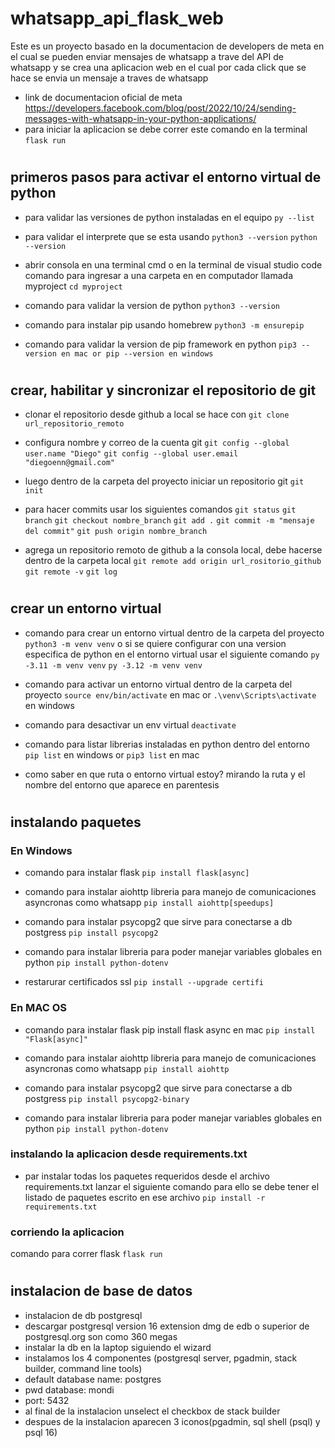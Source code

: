 # whatsapp_api_flask_web
Este es un proyecto basado en la documentacion de developers de meta
en el cual se pueden enviar mensajes de whatsapp a trave del API de whatsapp
y se crea una aplicacion web en el cual por cada click que se hace se envia un mensaje a traves de whatsapp
- link de documentacion oficial de meta
https://developers.facebook.com/blog/post/2022/10/24/sending-messages-with-whatsapp-in-your-python-applications/
- para iniciar la aplicacion se debe correr este comando en la terminal
`flask run`

# ####################################################################

## primeros pasos para activar el entorno virtual de python

- para validar las versiones de python instaladas en el equipo
`py --list`
- para validar el interprete que se esta usando
`python3 --version`
`python --version`

- abrir consola en una terminal cmd o en la terminal de visual studio code
comando para ingresar a una carpeta en en computador llamada myproject
`cd myproject`
- comando para validar la version de python
`python3 --version`
- comando para instalar pip usando homebrew
`python3 -m ensurepip`
- comando para validar la version de pip framework en python
`pip3 --version en mac or pip --version en windows`

# ####################################################################
## crear, habilitar y sincronizar el repositorio de git

- clonar el repositorio desde github a local se hace con 
`git clone url_repositorio_remoto`

- configura nombre y correo de la cuenta git
`git config --global user.name "Diego"`
`git config --global user.email "diegoenn@gmail.com"`

- luego dentro de la carpeta del proyecto iniciar un repositorio git
`git init`

- para hacer commits usar los siguientes comandos
`git status`
`git branch`
`git checkout nombre_branch`
`git add .`
`git commit -m "mensaje del commit"`
`git push origin nombre_branch`

- agrega un repositorio remoto de github a la consola local, debe hacerse dentro de la carpeta local
`git remote add origin url_rositorio_github`
`git remote -v`
`git log`



# ####################################################################
## crear un entorno virtual

- comando para crear un entorno virtual dentro de la carpeta del proyecto
`python3 -m venv venv`
o si se quiere configurar con una version especifica de python en el entorno virtual usar el siguiente comando
`py -3.11 -m venv venv`
`py -3.12 -m venv venv`

- comando para activar un entorno virtual dentro de la carpeta del proyecto
`source env/bin/activate` en mac or `.\venv\Scripts\activate` en windows
- comando para desactivar un env virtual
`deactivate`
- comando para listar librerias instaladas en python dentro del entorno
`pip list` en windows or `pip3 list` en mac
- como saber en que ruta o entorno virtual estoy?
mirando la ruta y el nombre del entorno que aparece en parentesis

# ############################################################################
## instalando paquetes

### En Windows
- comando para instalar flask
`pip install flask[async]`

- comando para instalar aiohttp libreria para manejo de comunicaciones asyncronas como whatsapp
`pip install aiohttp[speedups]`
- comando para instalar psycopg2 que sirve para conectarse a db postgress
`pip install psycopg2`
- comando para instalar libreria para poder manejar variables globales en python
`pip install python-dotenv`

- restarurar certificados ssl
`pip install --upgrade certifi`

### En MAC OS

- comando para instalar flask
pip install flask async en mac `pip install "Flask[async]"`

- comando para instalar aiohttp libreria para manejo de comunicaciones asyncronas como whatsapp
`pip install aiohttp`
- comando para instalar psycopg2 que sirve para conectarse a db postgress
`pip install psycopg2-binary`
- comando para instalar libreria para poder manejar variables globales en python
`pip install python-dotenv`

### instalando la aplicacion desde requirements.txt
- par instalar todas los paquetes requeridos desde el archivo requirements.txt lanzar el siguiente comando
para ello se debe tener el listado de paquetes escrito en ese archivo
`pip install -r requirements.txt`

### corriendo la aplicacion
comando para correr flask
`flask run`

# ############################################################################
## instalacion de base de datos

- instalacion de db postgresql
- descargar postgresql version 16 extension dmg de edb o superior de postgresql.org son como 360 megas
- instalar la db en la laptop siguiendo el wizard
- instalamos los 4 componentes (postgresql server, pgadmin, stack builder, command line tools)
- default database name: postgres
- pwd database: mondi 
- port: 5432
- al final de la instalacion unselect el checkbox de stack builder
- despues de la instalacion aparecen 3 iconos(pgadmin, sql shell (psql) y psql 16)

# #############################################################
